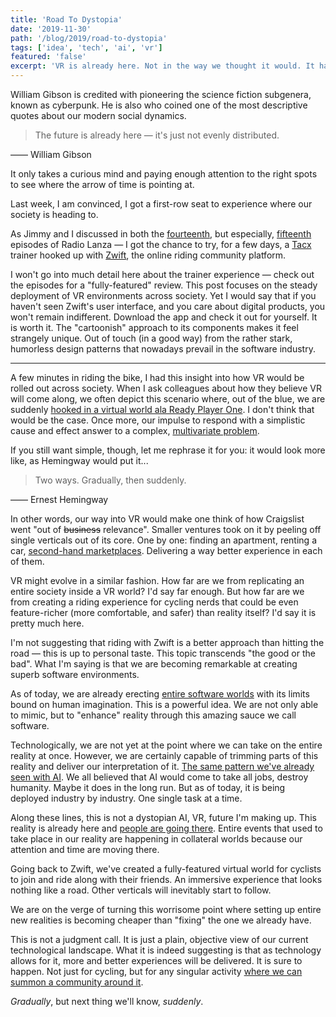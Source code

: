 ```yaml
---
title: 'Road To Dystopia'
date: '2019-11-30'
path: '/blog/2019/road-to-dystopia'
tags: ['idea', 'tech', 'ai', 'vr']
featured: 'false'
excerpt: 'VR is already here. Not in the way we thought it would. It has not suddenly taken over the world at once, creating a fully-featured Ready Player One reality. However, its rollout shares the playbook with other technologies such as AI — and there is a ton we can learn from them.'
---
```


William Gibson is credited with pioneering the science fiction subgenera, known as cyberpunk. He is also who coined one of the most descriptive quotes about our modern social dynamics.

> The future is already here — it's just not evenly distributed.

—— William Gibson

It only takes a curious mind and paying enough attention to the right spots to see where the arrow of time is pointing at.

Last week, I am convinced, I got a first-row seat to experience where our society is heading to.

As Jimmy and I discussed in both the [fourteenth](/work/radio-lanza/episodes/14), but especially, [fifteenth](/work/radio-lanza/episodes/15) episodes of Radio Lanza — I got the chance to try, for a few days, a [Tacx](https://tacx.com) trainer hooked up with [Zwift](https://zwift.com), the online riding community platform.

I won't go into much detail here about the trainer experience — check out the episodes for a "fully-featured" review. This post focuses on the steady deployment of VR environments across society. Yet I would say that if you haven't seen Zwift's user interface, and you care about digital products, you won't remain indifferent. Download the app and check it out for yourself. It is worth it. The "cartoonish" approach to its components makes it feel strangely unique. Out of touch (in a good way) from the rather stark, humorless design patterns that nowadays prevail in the software industry.

---

A few minutes in riding the bike, I had this insight into how VR would be rolled out across society. When I ask colleagues about how they believe VR will come along, we often depict this scenario where, out of the blue, we are suddenly [hooked in a virtual world ala Ready Player One](/blog/2018/ready-player-one). I don't think that would be the case. Once more, our impulse to respond with a simplistic cause and effect answer to a complex, [multivariate problem](/blog/2019/fooled-by-randomness).

If you still want simple, though, let me rephrase it for you: it would look more like, as Hemingway would put it...

> Two ways. Gradually, then suddenly.

—— Ernest Hemingway

In other words, our way into VR would make one think of how Craigslist went "out of ~~business~~ relevance". Smaller ventures took on it by peeling off single verticals out of its core. One by one: finding an apartment, renting a car, [second-hand marketplaces](/blog/2015/ebay). Delivering a way better experience in each of them.

VR might evolve in a similar fashion. How far are we from replicating an entire society inside a VR world? I'd say far enough. But how far are we from creating a riding experience for cycling nerds that could be even feature-richer (more comfortable, and safer) than reality itself? I'd say it is pretty much here.

I'm not suggesting that riding with Zwift is a better approach than hitting the road — this is up to personal taste. This topic transcends "the good or the bad". What I'm saying is that we are becoming remarkable at creating superb software environments.

As of today, we are already erecting [entire software worlds](https://youtu.be/gUnxzVOs3rk) with its limits bound on human imagination. This is a powerful idea. We are not only able to mimic, but to "enhance" reality through this amazing sauce we call software.

Technologically, we are not yet at the point where we can take on the entire reality at once. However, we are certainly capable of trimming parts of this reality and deliver our interpretation of it. [The same pattern we've already seen with AI](/blog/2016/google-ai-play-go). We all believed that AI would come to take all jobs, destroy humanity. Maybe it does in the long run. But as of today, it is being deployed industry by industry. One single task at a time.

Along these lines, this is not a dystopian AI, VR, future I'm making up. This reality is already here and [people are going there](https://www.theverge.com/2019/12/14/21020296/star-wars-the-rise-of-skywalker-fortnite-jj-abrams-lightsabers). Entire events that used to take place in our reality are happening in collateral worlds because our attention and time are moving there.

Going back to Zwift, we've created a fully-featured virtual world for cyclists to join and ride along with their friends. An immersive experience that looks nothing like a road. Other verticals will inevitably start to follow.

We are on the verge of turning this worrisome point where setting up entire new realities is becoming cheaper than "fixing" the one we already have.

This is not a judgment call. It is just a plain, objective view of our current technological landscape. What it is indeed suggesting is that as technology allows for it, more and better experiences will be delivered. It is sure to happen. Not just for cycling, but for any singular activity [where we can summon a community around it](/blog/2017/building-our-community).

_Gradually_, but next thing we'll know, _suddenly_.
